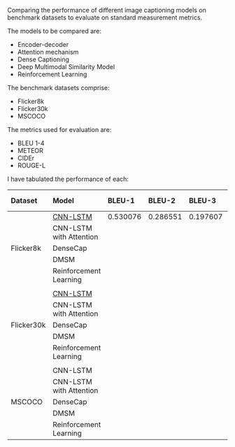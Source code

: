 Comparing the performance of different image captioning models on benchmark datasets to evaluate on standard measurement metrics.

The models to be compared are:

- Encoder-decoder
- Attention mechanism
- Dense Captioning
- Deep Multimodal Similarity Model
- Reinforcement Learning

The benchmark datasets comprise:
- Flicker8k
- Flicker30k
- MSCOCO

The metrics used for evaluation are:

* BLEU 1-4
* METEOR 
* CIDEr 
* ROUGE-L


I have tabulated the performance of each:

| Dataset | Model | BLEU-1 | BLEU-2 | BLEU-3 | BLEU-4 | METEOR | ROUGE-L | CIDEr |
|:--------|:--------|:--------|:--------|:--------|:--------|:--------|:--------|:--------|
| | [CNN-LSTM](https://www.kaggle.com/blackcanary/image-caption-flicker8k) | 0.530076 | 0.286551 | 0.197607 | 0.94241 | | | |
| | CNN-LSTM with Attention | | | | | | | |
| Flicker8k | DenseCap | | | | | | | |
| | DMSM | | | | | | | |
| | Reinforcement Learning | | | | | | | |
| | | | | | | | | |
| | [CNN-LSTM](https://www.kaggle.com/blackcanary/image-caption-flicker30k-w-o) | | | | | | | |
| | CNN-LSTM with Attention | | | | | | | |
| Flicker30k | DenseCap | | | | | | | |
| | DMSM | | | | | | | |
| | Reinforcement Learning | | | | | | | |
| | | | | | | | | |
| | CNN-LSTM | | | | | | | |
| | CNN-LSTM with Attention  | | | | | | | |
| MSCOCO | DenseCap | | | | | | | |
| | DMSM | | | | | | | |
| | Reinforcement Learning | | | | | | | |

